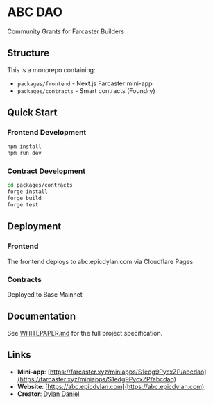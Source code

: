 # ABC DAO

Community Grants for Farcaster Builders

## Structure

This is a monorepo containing:

- `packages/frontend` - Next.js Farcaster mini-app
- `packages/contracts` - Smart contracts (Foundry)

## Quick Start

### Frontend Development
```bash
npm install
npm run dev
```

### Contract Development
```bash
cd packages/contracts
forge install
forge build
forge test
```

## Deployment

### Frontend
The frontend deploys to abc.epicdylan.com via Cloudflare Pages

### Contracts
Deployed to Base Mainnet

## Documentation

See [WHITEPAPER.md](./WHITEPAPER.md) for the full project specification.

## Links

- **Mini-app**: [https://farcaster.xyz/miniapps/S1edg9PycxZP/abcdao](https://farcaster.xyz/miniapps/S1edg9PycxZP/abcdao)
- **Website**: [https://abc.epicdylan.com](https://abc.epicdylan.com)
- **Creator**: [Dylan Daniel](https://epicdylan.com)
